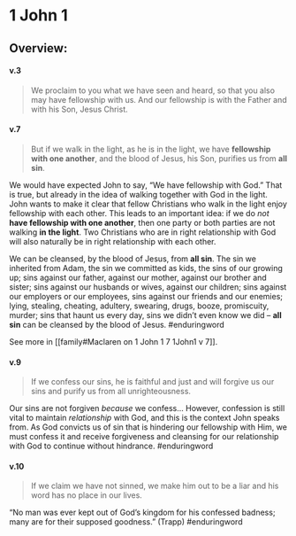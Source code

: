 # 1 John 1

## Overview:


#### v.3
>We proclaim to you what we have seen and heard, so that you also may have fellowship with us. And our fellowship is with the Father and with his Son, Jesus Christ.

#### v.7
>But if we walk in the light, as he is in the light, we have **fellowship with one another**, and the blood of Jesus, his Son, purifies us from **all sin**.

We would have expected John to say, “We have fellowship with God.” That is true, but already in the idea of walking together with God in the light. John wants to make it clear that fellow Christians who walk in the light enjoy fellowship with each other.
This leads to an important idea: if we do _not_ **have fellowship with one another**, then one party or both parties are not walking **in the light**. Two Christians who are in right relationship with God will also naturally be in right relationship with each other.

We can be cleansed, by the blood of Jesus, from **all sin**. The sin we inherited from Adam, the sin we committed as kids, the sins of our growing up; sins against our father, against our mother, against our brother and sister; sins against our husbands or wives, against our children; sins against our employers or our employees, sins against our friends and our enemies; lying, stealing, cheating, adultery, swearing, drugs, booze, promiscuity, murder; sins that haunt us every day, sins we didn’t even know we did – **all sin** can be cleansed by the blood of Jesus.
#enduringword 

See more in [[family#Maclaren on 1 John 1 7 1John1 v 7]].

#### v.9
>If we confess our sins, he is faithful and just and will forgive us our sins and purify us from all unrighteousness.

Our sins are not forgiven _because_ we confess... However, confession is still vital to maintain _relationship_ with God, and this is the context John speaks from. As God convicts us of sin that is hindering our fellowship with Him, we must confess it and receive forgiveness and cleansing for our relationship with God to continue without hindrance.
#enduringword 

#### v.10
>If we claim we have not sinned, we make him out to be a liar and his word has no place in our lives.

“No man was ever kept out of God’s kingdom for his confessed badness; many are for their supposed goodness.” (Trapp)
#enduringword 
